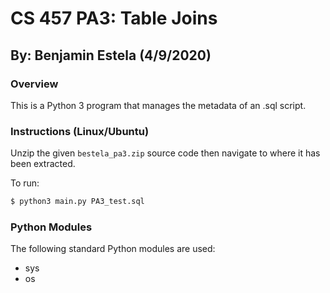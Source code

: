 # CS 457 PA3: Table Joins

## By: Benjamin Estela (4/9/2020)

### Overview
This is a Python 3 program that manages the metadata of an .sql script.   

### Instructions (Linux/Ubuntu)
Unzip the given `bestela_pa3.zip` source code then navigate to where it has been extracted.

To run:
```bash
$ python3 main.py PA3_test.sql
```

### Python Modules
The following standard Python modules are used:
- sys
- os